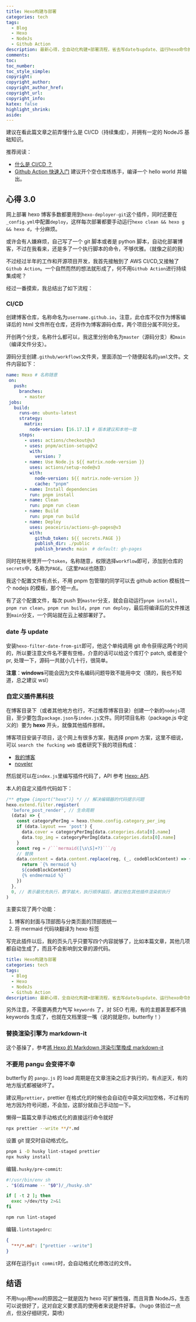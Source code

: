 ```yaml
---
title: Hexo构建与部署
categories: tech
tags:
  - Blog
  - Hexo
  - NodeJs
  - Github Action
description: 最新心得，全自动化构建+部署流程，省去写date与update、运行hexo命令的麻烦，以及其他黑科技
comments:
toc:
toc_number:
toc_style_simple:
copyright:
copyright_author:
copyright_author_href:
copyright_url:
copyright_info:
katex: false
highlight_shrink:
aside:
---
```


建议在看此篇文章之前弄懂什么是 CI/CD（持续集成），并拥有一定的 NodeJS 基础知识。

推荐阅读：

- [什么是 CI/CD ？](https://zhuanlan.zhihu.com/p/422815048)
- [Github Action 快速入门](https://docs.github.com/zh/actions/quickstart) 建议开个空仓库练练手，编译一个 hello world 并输出。

## 心得 3.0

网上部署 hexo 博客多数都要用到`hexo-deployer-git`这个插件，同时还要在`_config.yml`中配置`deploy`，这样每次部署都要手动运行`hexo clean && hexo g && hexo d`，十分麻烦。

或许会有人嫌麻烦，自己写了一个 git 脚本或者是 python 脚本，自动化部署博客，不过在我看来，还是多了一个执行脚本的命令，不够优雅。（就像之前的我）

不过经过半年的工作和开源项目开发，我首先接触到了 AWS CI/CD,又接触了`Github Action`。一个自然而然的想法就形成了，何不用`Github Action`进行持续集成呢？

经过一番摸索，我总结出了如下流程：

### CI/CD

创建博客仓库，名称命名为`username.github.io`，注意，此仓库不仅作为博客编译后的 html 文件所在仓库，还将作为博客源码仓库，两个项目分属不同分支。

开创两个分支，名称什么都可以，我这里分别命名为`master`（源码分支）和`main`（编译文件分支）。

源码分支创建`.github/workflows`文件夹，里面添加一个随便起名的`yaml`文件。文件内容如下：

```yaml
name: Hexo # 名称随意
 on:
   push:
     branches:
       - master
 jobs:
   build:
     runs-on: ubuntu-latest
     strategy:
       matrix:
         node-version: [16.17.1] # 版本建议和本地一致
     steps:
       - uses: actions/checkout@v3
       - uses: pnpm/action-setup@v2
         with:
           version: 7
       - name: Use Node.js ${{ matrix.node-version }}
         uses: actions/setup-node@v3
         with:
           node-version: ${{ matrix.node-version }}
           cache: "pnpm"
       - name: Install dependencies
         run: pnpm install
       - name: Clean
         run: pnpm run clean
       - name: Build
         run: pnpm run build
       - name: Deploy
         uses: peaceiris/actions-gh-pages@v3
         with:
           github_token: ${{ secrets.PAGE }}
           publish_dir: ./public
           publish_branch: main  # default: gh-pages
```

同时在帐号里开一个`token`，名称随意，权限选择`workflow`即可，添加到仓库的`secrets`中，名称为`PAGE`。（这里`PAGE`也随意）

我这个配置文件有点长，不用 pnpm 包管理的同学可以去 github action 模板找一个 nodejs 的模板，那个短一点。

有了这个配置文件，每次 push 到`master`分支，就会自动运行`pnpm install`，`pnpm run clean`，`pnpm run build`，`pnpm run deploy`，最后将编译后的文件推送到`main`分支，一个网站就在云上被部署好了。

### date 与 update

安装`hexo-filter-date-from-git`即可，他这个单纯调用 git 命令获得这两个时间的，所以要注意文件名不要有空格，介意的话可以给这个库打个 patch, 或者提个 pr, 处理一下，源码一共就小几十行，很简单。

**注意**：**windows**可能会因为文件名编码问题导致不能用中文（猜的，我也不知道，总之建议 wsl）

### 自定义插件黑科技

在博客目录下（或者其他地方也行，不过推荐博客目录）创建一个新的`nodejs`项目，至少要包含`package.json`与`index.js`文件。同时项目名称（package.js 中定义的）要为 **hexo** 开头，就像其他插件那样。

博客项目安装子项目，这个网上有很多方案，我选择 pnpm 方案，这里不细说，可以 `search the fucking web` 或者研究下我的项目构成：

- [我的博客](https://github.com/lz37/lz37.github.io)
- [noveler](https://github.com/lz37/noveler)

然后就可以在`index.js`里编写插件代码了，API 参考 [Hexo: API](https://hexo.io/zh-cn/api/).

本人的自定义插件代码如下：

````javascript
/** @type {import("hexo")} */ // 解决编辑器的代码提示问题
hexo.extend.filter.register(
  'before_post_render', // 生命周期
  (data) => {
    const categoryPerImg = hexo.theme.config.category_per_img
    if (data.layout === 'post') {
      data.cover = categoryPerImg[data.categories.data[0].name]
      data.top_img = categoryPerImg[data.categories.data[0].name]
    }
    const reg = /```mermaid([\s\S]+?)```/g
    // 替换
    data.content = data.content.replace(reg, (_, codeBlockContent) => {
      return `{% mermaid %}
      ${codeBlockContent}
      {% endmermaid %}`
    })
  },
  0, // 表示最优先执行，数字越大，执行顺序越后，建议抢在其他插件渲染前执行
)
````

主要实现了两个功能：

1. 博客的封面与顶部图与分类页面的顶部图统一
2. 将 mermaid 代码块翻译为 hexo 标签

写完此插件以后，我的页头几乎只要写四个内容就够了，比如本篇文章，其他几项都自动生成了，而且不会影响到文章的源代码。

```yaml
title: Hexo构建与部署
categories: tech
tags:
  - Blog
  - Hexo
  - NodeJs
  - Github Action
description: 最新心得，全自动化构建+部署流程，省去写date与update、运行hexo命令的麻烦，以及其他黑科技
```

另外注意，不需要再费力气写 `keywords` 了，对 SEO 冇用，有的主题甚至都不搞 keywords 生成了，也就在文档里提一嘴（说的就是你，butterfly！）

### 替换渲染引擎为 markdown-it

这个基操了，参考[將 Hexo 的 Markdown 渲染引擎換成 markdown-it](https://titangene.github.io/article/hexo-markdown-it.html)

### 不要用 pangu 会变得不幸

butterfly 的 `pangu.js` 的 load 周期是在文章渲染之后才执行的，有点逆天，有的地方版式都被破坏了。

建议用`prettier`，prettier 在格式化的时候也会自动在中英文间加空格，不过有的地方因为符号问题，不会加，这部分就自己手动加一下。

懒得一篇篇文章手动格式化的直接运行命令就好

```bash
npx prettier --write **/*.md
```

设置 git 提交时自动格式化。

```bash
pnpm i -D husky lint-staged prettier
npx husky install
```

编辑`.husky/pre-commit`:

```bash
#!/usr/bin/env sh
. "$(dirname -- "$0")/_/husky.sh"

if [ -t 2 ]; then
  exec >/dev/tty 2>&1
fi

npm run lint-staged
```

编辑`.lintstagedrc`:

```json
{
  "**/*.md": ["prettier --write"]
}
```

这样在运行`git commit`时，会自动格式化修改过的文件。

## 结语

不用`hugo`用`hexo`的原因之一就是因为 hexo 可扩展性强，而且背靠 NodeJS，生态可以说很好了，这对自定义要求高的使用者来说是件好事。（hugo 体验过一点点，但没仔细研究，莫喷）
